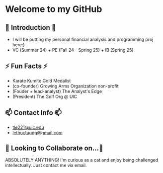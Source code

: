 # Welcome to my GitHub

## 💬 Introduction 💬
- I will be putting my personal financial analysis and programming proj here:)
- VC (Summer 24) + PE (Fall 24 - Spring 25) + IB (Spring 25)

## ⚡ Fun Facts ⚡
- Karate Kumite Gold Medalist
- (co-founder) Growing Arms Organization non-profit
- (Fouder + lead-analyst) The Analyst's Edge
- (President) The Golf Org @ UIC

## 📫 Contact Info 📫
- tle221@uic.edu
- lethuctuong@gmail.com

## 👯 Looking to Collaborate on...👯
ABSOLUTELY ANYTHING! I'm curious as a cat and enjoy being challenged intellectually. Just contact me via email.

<!---
TUTULEMAN/TUTULEMAN is a ✨ special ✨ repository because its `README.md` (this file) appears on your GitHub profile.
You can click the Preview link to take a look at your changes.
--->
